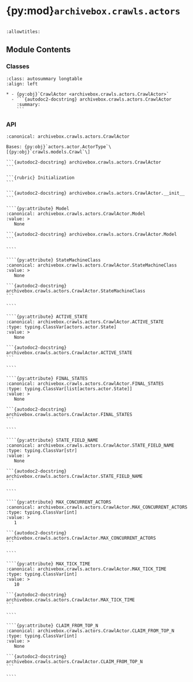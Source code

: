 # {py:mod}`archivebox.crawls.actors`

```{py:module} archivebox.crawls.actors
```

```{autodoc2-docstring} archivebox.crawls.actors
:allowtitles:
```

## Module Contents

### Classes

````{list-table}
:class: autosummary longtable
:align: left

* - {py:obj}`CrawlActor <archivebox.crawls.actors.CrawlActor>`
  - ```{autodoc2-docstring} archivebox.crawls.actors.CrawlActor
    :summary:
    ```
````

### API

`````{py:class} CrawlActor(mode: typing.Literal[thread, process] | None = None, **launch_kwargs: actors.actor.LaunchKwargs)
:canonical: archivebox.crawls.actors.CrawlActor

Bases: {py:obj}`actors.actor.ActorType`\[{py:obj}`crawls.models.Crawl`\]

```{autodoc2-docstring} archivebox.crawls.actors.CrawlActor
```

```{rubric} Initialization
```

```{autodoc2-docstring} archivebox.crawls.actors.CrawlActor.__init__
```

````{py:attribute} Model
:canonical: archivebox.crawls.actors.CrawlActor.Model
:value: >
   None

```{autodoc2-docstring} archivebox.crawls.actors.CrawlActor.Model
```

````

````{py:attribute} StateMachineClass
:canonical: archivebox.crawls.actors.CrawlActor.StateMachineClass
:value: >
   None

```{autodoc2-docstring} archivebox.crawls.actors.CrawlActor.StateMachineClass
```

````

````{py:attribute} ACTIVE_STATE
:canonical: archivebox.crawls.actors.CrawlActor.ACTIVE_STATE
:type: typing.ClassVar[actors.actor.State]
:value: >
   None

```{autodoc2-docstring} archivebox.crawls.actors.CrawlActor.ACTIVE_STATE
```

````

````{py:attribute} FINAL_STATES
:canonical: archivebox.crawls.actors.CrawlActor.FINAL_STATES
:type: typing.ClassVar[list[actors.actor.State]]
:value: >
   None

```{autodoc2-docstring} archivebox.crawls.actors.CrawlActor.FINAL_STATES
```

````

````{py:attribute} STATE_FIELD_NAME
:canonical: archivebox.crawls.actors.CrawlActor.STATE_FIELD_NAME
:type: typing.ClassVar[str]
:value: >
   None

```{autodoc2-docstring} archivebox.crawls.actors.CrawlActor.STATE_FIELD_NAME
```

````

````{py:attribute} MAX_CONCURRENT_ACTORS
:canonical: archivebox.crawls.actors.CrawlActor.MAX_CONCURRENT_ACTORS
:type: typing.ClassVar[int]
:value: >
   1

```{autodoc2-docstring} archivebox.crawls.actors.CrawlActor.MAX_CONCURRENT_ACTORS
```

````

````{py:attribute} MAX_TICK_TIME
:canonical: archivebox.crawls.actors.CrawlActor.MAX_TICK_TIME
:type: typing.ClassVar[int]
:value: >
   10

```{autodoc2-docstring} archivebox.crawls.actors.CrawlActor.MAX_TICK_TIME
```

````

````{py:attribute} CLAIM_FROM_TOP_N
:canonical: archivebox.crawls.actors.CrawlActor.CLAIM_FROM_TOP_N
:type: typing.ClassVar[int]
:value: >
   None

```{autodoc2-docstring} archivebox.crawls.actors.CrawlActor.CLAIM_FROM_TOP_N
```

````

`````
